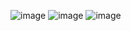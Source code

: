 ![image](https://github.com/ryanliulwy/CSE110-SP24-Lab6-Template/assets/110417482/7b332569-2a52-471d-bec5-5f4a00fa0338)
![image](https://github.com/ryanliulwy/CSE110-SP24-Lab6-Template/assets/110417482/f0fda468-389c-437a-8c91-334916ffb42d)
![image](https://github.com/ryanliulwy/CSE110-SP24-Lab6-Template/assets/110417482/5639e6f8-29ca-4b30-b513-60fcf86ab74d)
